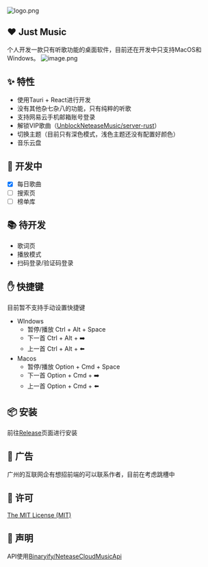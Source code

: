 ![logo.png](https://cdn.nlark.com/yuque/0/2022/png/22244142/1654563567757-5d4c1a4f-1f60-4ba7-87d9-5fb459e2ef66.png#clientId=u70f5ec97-6ec0-4&crop=0&crop=0&crop=1&crop=1&from=paste&height=227&id=Bynhu&margin=%5Bobject%20Object%5D&name=logo.png&originHeight=1024&originWidth=1024&originalType=binary&ratio=1&rotation=0&showTitle=false&size=140182&status=done&style=none&taskId=u2c8e45b4-6353-4733-a5a1-847b72dcf08&title=&width=227)
## ❤️ Just Music
 个人开发一款只有听歌功能的桌面软件，目前还在开发中只支持MacOS和Windows。
![image.png](https://cdn.nlark.com/yuque/0/2022/png/22244142/1653872911392-17b79c07-e176-4320-a7b9-f6c197aa85ff.png#clientId=uea966fe1-479d-4&crop=0&crop=0&crop=1&crop=1&from=paste&height=704&id=ua9fe36ef&margin=%5Bobject%20Object%5D&name=image.png&originHeight=1408&originWidth=2242&originalType=binary&ratio=1&rotation=0&showTitle=false&size=2126861&status=done&style=none&taskId=u87002924-c77f-4428-8dc4-e48f0e5e33a&title=&width=1121)
## ✨ 特性

- 使用Tauri + React进行开发
- 没有其他杂七杂八的功能，只有纯粹的听歌
- 支持网易云手机邮箱账号登录
- 解锁VIP歌曲（[UnblockNeteaseMusic/server-rust](https://github.com/UnblockNeteaseMusic/server-rust)）
- 切换主题（目前只有深色模式，浅色主题还没有配置好颜色）
- 音乐云盘
## 🚀 开发中

- [x] 每日歌曲
- [ ] 搜索页
- [ ] 榜单库
## 📚 待开发

- 歌词页
- 播放模式
- 扫码登录/验证码登录
## ✋ 快捷键
目前暂不支持手动设置快捷键

- WIndows
   - 暂停/播放 Ctrl + Alt + Space
   - 下一首 Ctrl + Alt + ➡️
   - 上一首 Ctrl + Alt + ⬅️
- Macos
   - 暂停/播放 Option + Cmd + Space
   - 下一首 Option + Cmd + ➡️
   - 上一首 Option + Cmd + ⬅️
## 📦 安装
前往[Release](https://github.com/StoryKing123/just-music/releases)页面进行安装
## 🛴 广告
广州的互联网企有想招前端的可以联系作者，目前在考虑跳槽中
## 📜 许可
[The MIT License (MIT)](https://github.com/StoryKing123/just-music/blob/dev-tauri/LICENSE)
## 📖 声明
API使用[Binaryify/NeteaseCloudMusicApi](https://github.com/Binaryify/NeteaseCloudMusicApi)

